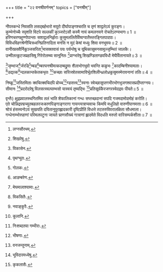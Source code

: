 +++
title = "२२ वनश्रीवर्णनम्"
topics = ["वनश्रीम्"]

+++
  
नीपस्कन्धे निवसति लसद्बर्हभारो मयूरो दीर्घापाङ्गश्चरति च तृणं शाद्वलेऽयं कुरङ्गः।  
कुम्भेनोच्चैः स्पृशति विटपे सल्लकीं कुञ्जरोऽसौ कस्मै नायं कमलनयने रोचतेऽरण्यभागः॥ 1 ॥  
हरिणचरणक्षुण्णोपान्ताः सशाद्वलनिर्झराः कुसुमललितैर्विष्वग्वातैस्तरङ्गितपादपाः।  
विविधविहगश्रेणीचित्रध्वनिप्रतिनादिता मनसि न मुदं केषां मध्युः शिवा वनभूमयः॥ 2 ॥  
वानीरप्रसवैर्निकुञ्जसरिता[^1]मासक्तवासं पयः पर्यन्तेषु च यूथिकासुमनसामुज्जृम्भितं जालकैः।  
उन्मीलत्कुटजप्रहासिषु गिरेरोलम्ब्य सानूनितः [^2]प्राग्भारेषु शिखण्डिताण्डवविधौ मेघैर्वितानायते॥ 3 ॥  
  
[^1]: लग्नसौरभम्.

[^2]: शिखरेषु.

[^3]जृम्भाज[^4]र्जरडि[^5]म्बड[^6]म्बरघनश्रीमत्कदम्बद्रुमाः शैलाभोगभुवो भवन्ति ककुभः [^7]कादम्बिनीश्यामलाः।  
[^8]उद्यत्क[^9]न्दलकान्तकेतकभृतः [^10]कच्छाः सरित्स्रोतसामाविर्भूतशिलीन्ध्रलोध्रकुसुमस्मेरावनानां ततिः॥ 4 ॥  
  
[^3]: विकासेन.

[^4]: पृथग्भूतः.

[^5]: गोलकः.

[^6]: आडम्बरेण.

[^7]: मेघमालाश्यामाः.

[^8]: विकसितैः.

[^9]: नवाङ्कुरैः.

[^10]: कूलानि.

निष्कू[^11]जस्तिमिताः क्वचित्क्वचिदपि प्रोच्च[^12]ण्डसत्त्व[^13]स्वनाः स्वेच्छासुप्तगभीरभोगभुजगश्वासप्रदीप्ताग्नयः।  
सीमानः [^14]प्रदरोदरेषु विलसत्स्वल्पाम्भसो यास्वयं तृष्यद्भिः [^15]प्रतिसूर्यकैरजगरस्वेदद्रवः पीयते॥ 5 ॥  
  
[^11]: निःशब्दतया गम्भीराः.

[^12]: भीषणाः.

[^13]: वनजन्तूनाम्.

[^14]: भूविदारमध्येषु.

[^15]: कृकलासैः.

वृन्तैः) क्षुद्रप्रवालस्थगितमिव तलं भाति शेफालिकानां गन्धः सप्तच्छदानां सपदि गजमदामोदमोहं करोति।  
एते चोन्निद्रपद्मच्युतबहलरजःकाणपिङ्गाङ्गरागा गायन्त्यत्राप्यवाचः किमपि मधुलिहो वारुणीपानमत्ताः॥ 6 ॥  
श्रोत्रं हंसस्वनोऽयं सुखयति दयितानूपुराह्लादकारी दृष्टिप्रीतिं विधत्ते तटतरुविवरालक्षिता सौधमाला।  
गन्धेनाम्भोरुहाणां परिमलपटुना जायते घ्राणसौख्यं गात्राणां ह्लादमेते विदधति मरुतो वारिसम्पर्कशीताः॥ 7 ॥  
